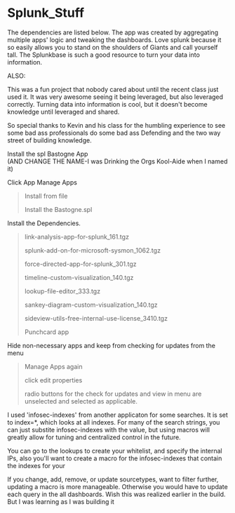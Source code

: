 # Splunk_Stuff
>
The dependencies are listed below. The app was created by aggregating multiple apps' logic and tweaking the dashboards.  Love splunk because it so easily allows you to stand on the shoulders of Giants and call yourself tall.  The Splunkbase is such a good resource to turn your data into information.  
> 

ALSO:
>
This was a fun project that nobody cared about until the recent class just used it.  It was very awesome seeing it being leveraged, but also leveraged correctly.  Turning data into information is cool, but it doesn't become knowledge until leveraged and shared. 
> 
So special thanks to Kevin and his class for the humbling experience to see some bad ass professionals do some bad ass Defending and the two way street of building knowledge.

Install the spl Bastogne App	
(AND CHANGE THE NAME-I was Drinking the Orgs Kool-Aide when I named it)


Click App Manage Apps
>
> Install from file
> 
> Install the Bastogne.spl

Install the Dependencies.
>
> link-analysis-app-for-splunk_161.tgz
> 
> splunk-add-on-for-microsoft-sysmon_1062.tgz
> 
> force-directed-app-for-splunk_301.tgz
> 
> timeline-custom-visualization_140.tgz
> 
> lookup-file-editor_333.tgz
> 
> sankey-diagram-custom-visualization_140.tgz
> 
> sideview-utils-free-internal-use-license_3410.tgz
> 
> Punchcard app 

Hide non-necessary apps and keep from checking for updates from the menu
> 
> Manage Apps again
> 
> click edit properties
> 
> radio buttons for the check for updates and view in menu are unselected and selected as applicable.


I used 'infosec-indexes' from another applicaton for some searches. 
 It is set to index=*, which looks at all indexes.  For many of the search strings, you can just substite infosec-indexes with the value, but using macros will greatly allow for tuning and centralized control in the future.  

You can go to the lookups to create your whitelist, and specify the internal IPs, also you'll want to create a macro for the infosec-indexes that contain the indexes for your 

If you change, add, remove, or update sourcetypes, want to filter further, updating a macro is more manageable.  Otherwise you would have to update each  query in the all dashboards.  Wish this was realized earlier in the build.  But I was learning as I was building it
 
